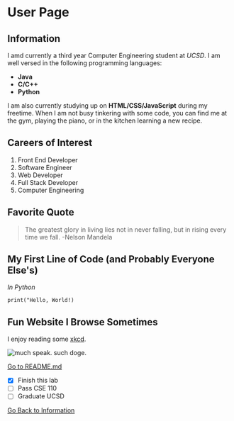 # User Page

## Information
I amd currently a third year Computer Engineering student at *UCSD*. I am well versed in the following programming languages: 
 - **Java** 
 - **C/C++**
 -  **Python**

I am also currently studying up on **HTML/CSS/JavaScript** during my freetime. When I am not busy tinkering with some code, you can find me at the gym, playing the piano, or in the kitchen learning a new recipe.

## Careers of Interest
1. Front End Developer
2. Software Engineer
3. Web Developer
4. Full Stack Developer
5. Computer Engineering

## Favorite Quote
> The greatest glory in living lies not in never falling, but in rising every time we fall.
-Nelson Mandela

## My First Line of Code (and Probably Everyone Else's)
*In Python*
```
print("Hello, World!)
```

## Fun Website I Browse Sometimes
I enjoy reading some [xkcd](https://xkcd.com/).

![much speak. such doge.](https://static.independent.co.uk/2021/02/05/07/dogecoin%20elon%20musk.jpg?width=1200)

[Go to README.md](README.md)

- [x] Finish this lab
- [ ] Pass CSE 110
- [ ] Graduate UCSD

[Go Back to Information](#information)
